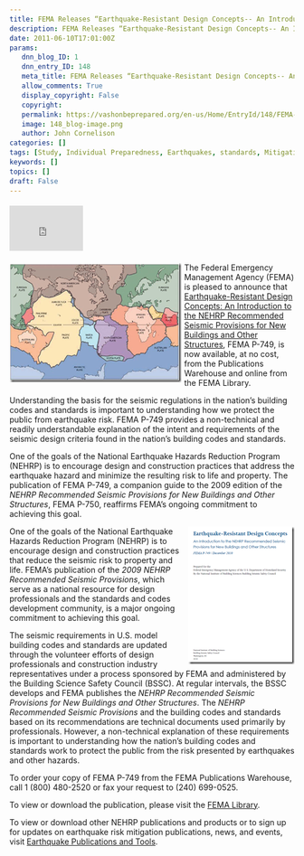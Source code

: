 ```yaml
---
title: FEMA Releases “Earthquake-Resistant Design Concepts-- An Introduction to the NEHRP Recommended Seismic Provisions for New Buildings and Other Structures”, FEMA P-749
description: FEMA Releases “Earthquake-Resistant Design Concepts-- An Introduction to the NEHRP Recommended Seismic Provisions for New Buildings and Other Structures”, FEMA P-749
date: 2011-06-10T17:01:00Z
params:
   dnn_blog_ID: 1
   dnn_entry_ID: 148
   meta_title: FEMA Releases “Earthquake-Resistant Design Concepts-- An Introduction to the NEHRP Recommended Seismic Provisions for New Buildings and Other Structures”, FEMA P-749
   allow_comments: True
   display_copyright: False
   copyright: 
   permalink: https://vashonbeprepared.org/en-us/Home/EntryId/148/FEMA-Releases-ldquo-Earthquake-Resistant-Design-Concepts-An-Introduction-to-the-NEHRP-Recommended-Seismic-Provisions-for-New-Buildings-and-Other-Structures-rdquo-FEMA-P-749
   image: 148_blog-image.png
   author: John Cornelison
categories: []
tags: [Study, Individual Preparedness, Earthquakes, standards, Mitigation]
keywords: []
topics: []
draft: False
---
```


<div class="wlWriterHeaderFooter" style="padding-bottom: 4px; margin: 0px; padding-left: 0px; padding-right: 0px; float: none; padding-top: 4px"><iframe src="http://www.facebook.com/widgets/like.php?href=http://vashoneoc.org/Blogs/VashonPreparedness/tabid/164/EntryId/148/FEMA-Releases-ldquo-Earthquake-Resistant-Design-Concepts-An-Introduction-to-the-NEHRP-Recommended-Seismic-Provisions-for-New-Buildings-and-Other-Structures-rdquo-FEMA-P-749.aspx" frameborder="0" scrolling="no" style="border-bottom: medium none; border-left: medium none; width: 130px; height: 80px; border-top: medium none; border-right: medium none"></iframe></div>
<p><a href="/images/dnnBlog/1/148/Windows-Live-Writer-77f2c3f3b61d_8784-image_2.png"><img title="Figure 2 Major tectonic plates (courtesy of USGS). For a more complete explanation of plate tectonics, see http://pubs.usgs.gov/gip/dynamic/dynamic.pdf" border="0" alt="Figure 2 Major tectonic plates (courtesy of USGS). For a more complete explanation of plate tectonics, see http://pubs.usgs.gov/gip/dynamic/dynamic.pdf" align="left" width="304" height="212" style="background-image: none; border-bottom: 0px; border-left: 0px; margin: 0px 5px 5px 0px; padding-left: 0px; padding-right: 0px; display: inline; float: left; border-top: 0px; border-right: 0px; padding-top: 0px" src="/images/dnnBlog/1/148/Windows-Live-Writer-77f2c3f3b61d_8784-image_thumb.png" /></a>The Federal Emergency Management Agency (FEMA) is pleased to announce that <a target="_blank" href="http://www.fema.gov/library/viewRecord.do?id=4711">Earthquake-Resistant Design Concepts: An Introduction to the NEHRP Recommended Seismic Provisions for New Buildings and Other Structures</a>, FEMA P-749, is now available, at no cost, from the Publications Warehouse and online from the FEMA Library.</p>
<p>Understanding the basis for the seismic regulations in the nation’s building codes and standards is important to understanding how we protect the public from earthquake risk. FEMA P-749 provides a non-technical and readily understandable explanation of the intent and requirements of the seismic design criteria found in the nation’s building codes and standards.</p>
<p>One of the goals of the National Earthquake Hazards Reduction Program (NEHRP) is to encourage design and construction practices that address the earthquake hazard and minimize the resulting risk to life and property. The publication of FEMA P-749, a companion guide to the 2009 edition of the <em>NEHRP Recommended Seismic Provisions for New Buildings and Other Structures</em>, FEMA P-750, reaffirms FEMA’s ongoing commitment to achieving this goal.</p>
<p><a href="/images/dnnBlog/1/148/Windows-Live-Writer-77f2c3f3b61d_8784-image_4.png"><img title="image" border="0" alt="image" align="right" width="188" height="244" style="background-image: none; border-bottom: 0px; border-left: 0px; margin: 0px 0px 5px 5px; padding-left: 0px; padding-right: 0px; display: inline; float: right; border-top: 0px; border-right: 0px; padding-top: 0px" src="/images/dnnBlog/1/148/Windows-Live-Writer-77f2c3f3b61d_8784-image_thumb_1.png" /></a>One of the goals of the National Earthquake Hazards Reduction Program (NEHRP) is to encourage design and construction practices that reduce the seismic risk to property and life. FEMA’s publication of the <em>2009 NEHRP Recommended Seismic Provisions</em>, which serve as a national resource for design professionals and the standards and codes development community, is a major ongoing commitment to achieving this goal.</p>
<p>The seismic requirements in U.S. model building codes and standards are updated through the volunteer efforts of design professionals and construction industry representatives under a process sponsored by FEMA and administered by the Building Science Safety Council (BSSC). At regular intervals, the BSSC develops and FEMA publishes the <em>NEHRP Recommended Seismic Provisions for New Buildings and Other Structures</em>. The <em>NEHRP Recommended Seismic Provisions</em> and the building codes and standards based on its recommendations are technical documents used primarily by professionals. However, a non-technical explanation of these requirements is important to understanding how the nation’s building codes and standards work to protect the public from the risk presented by earthquakes and other hazards.</p>
<p>To order your copy of FEMA P-749 from the FEMA Publications Warehouse, call 1 (800) 480-2520 or fax your request to (240) 699-0525.</p>
<p>To view or download the publication, please visit the <a target="_blank" href="http://www.fema.gov/library/viewRecord.do?id=4711">FEMA Library</a>.</p>
<p>To view or download other NEHRP publications and products or to sign up for updates on earthquake risk mitigation publications, news, and events, visit <a target="_blank" href="http://www.fema.gov/plan/prevent/earthquake/publications.shtm">Earthquake Publications and Tools</a>.</p>

